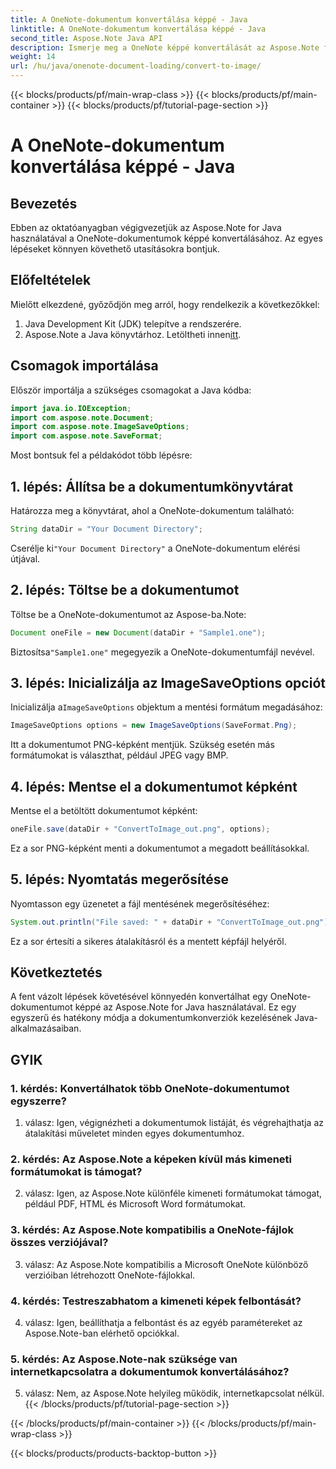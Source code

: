 ```yaml
---
title: A OneNote-dokumentum konvertálása képpé - Java
linktitle: A OneNote-dokumentum konvertálása képpé - Java
second_title: Aspose.Note Java API
description: Ismerje meg a OneNote képpé konvertálását az Aspose.Note for Java segítségével. Kövesse az egyszerű lépéseket, töltse be a dokumentumot, inicializálja a beállításokat, és mentse PNG-ként.
weight: 14
url: /hu/java/onenote-document-loading/convert-to-image/
---
```


{{< blocks/products/pf/main-wrap-class >}}
{{< blocks/products/pf/main-container >}}
{{< blocks/products/pf/tutorial-page-section >}}

# A OneNote-dokumentum konvertálása képpé - Java

## Bevezetés

Ebben az oktatóanyagban végigvezetjük az Aspose.Note for Java használatával a OneNote-dokumentumok képpé konvertálásához. Az egyes lépéseket könnyen követhető utasításokra bontjuk.

## Előfeltételek

Mielőtt elkezdené, győződjön meg arról, hogy rendelkezik a következőkkel:

1. Java Development Kit (JDK) telepítve a rendszerére.
2.  Aspose.Note a Java könyvtárhoz. Letöltheti innen[itt](https://releases.aspose.com/note/java/).

## Csomagok importálása

Először importálja a szükséges csomagokat a Java kódba:

```java
import java.io.IOException;
import com.aspose.note.Document;
import com.aspose.note.ImageSaveOptions;
import com.aspose.note.SaveFormat;
```

Most bontsuk fel a példakódot több lépésre:

## 1. lépés: Állítsa be a dokumentumkönyvtárat

Határozza meg a könyvtárat, ahol a OneNote-dokumentum található:

```java
String dataDir = "Your Document Directory";
```

 Cserélje ki`"Your Document Directory"` a OneNote-dokumentum elérési útjával.

## 2. lépés: Töltse be a dokumentumot

Töltse be a OneNote-dokumentumot az Aspose-ba.Note:

```java
Document oneFile = new Document(dataDir + "Sample1.one");
```

 Biztosítsa`"Sample1.one"` megegyezik a OneNote-dokumentumfájl nevével.

## 3. lépés: Inicializálja az ImageSaveOptions opciót

 Inicializálja a`ImageSaveOptions` objektum a mentési formátum megadásához:

```java
ImageSaveOptions options = new ImageSaveOptions(SaveFormat.Png);
```

Itt a dokumentumot PNG-képként mentjük. Szükség esetén más formátumokat is választhat, például JPEG vagy BMP.

## 4. lépés: Mentse el a dokumentumot képként

Mentse el a betöltött dokumentumot képként:

```java
oneFile.save(dataDir + "ConvertToImage_out.png", options);
```

Ez a sor PNG-képként menti a dokumentumot a megadott beállításokkal.

## 5. lépés: Nyomtatás megerősítése

Nyomtasson egy üzenetet a fájl mentésének megerősítéséhez:

```java
System.out.println("File saved: " + dataDir + "ConvertToImage_out.png");
```

Ez a sor értesíti a sikeres átalakításról és a mentett képfájl helyéről.

## Következtetés

A fent vázolt lépések követésével könnyedén konvertálhat egy OneNote-dokumentumot képpé az Aspose.Note for Java használatával. Ez egy egyszerű és hatékony módja a dokumentumkonverziók kezelésének Java-alkalmazásaiban.

## GYIK

### 1. kérdés: Konvertálhatok több OneNote-dokumentumot egyszerre?

1. válasz: Igen, végignézheti a dokumentumok listáját, és végrehajthatja az átalakítási műveletet minden egyes dokumentumhoz.

### 2. kérdés: Az Aspose.Note a képeken kívül más kimeneti formátumokat is támogat?

2. válasz: Igen, az Aspose.Note különféle kimeneti formátumokat támogat, például PDF, HTML és Microsoft Word formátumokat.

### 3. kérdés: Az Aspose.Note kompatibilis a OneNote-fájlok összes verziójával?

3. válasz: Az Aspose.Note kompatibilis a Microsoft OneNote különböző verzióiban létrehozott OneNote-fájlokkal.

### 4. kérdés: Testreszabhatom a kimeneti képek felbontását?

4. válasz: Igen, beállíthatja a felbontást és az egyéb paramétereket az Aspose.Note-ban elérhető opciókkal.

### 5. kérdés: Az Aspose.Note-nak szüksége van internetkapcsolatra a dokumentumok konvertálásához?

5. válasz: Nem, az Aspose.Note helyileg működik, internetkapcsolat nélkül.
{{< /blocks/products/pf/tutorial-page-section >}}

{{< /blocks/products/pf/main-container >}}
{{< /blocks/products/pf/main-wrap-class >}}

{{< blocks/products/products-backtop-button >}}
